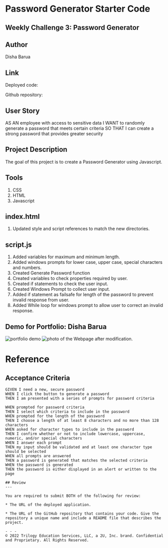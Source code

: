 # Password Generator Starter Code
## Weekly Challenge 3: Password Generator

## Author
Disha Barua

## Link
Deployed code: 

Github repository:

## User Story
AS AN employee with access to sensitive data
I WANT to randomly generate a password that meets certain criteria
SO THAT I can create a strong password that provides greater security


## Project Description
The goal of this project is to create a Password Generator using Javascript.

## Tools
1. CSS
2. HTML
3. Javascript


## index.html
1. Updated style and script references to match the new directories.

## script.js
1. Added variables for maximum and minimum length.
2. Added windows prompts for lower case, upper case, special characters and numbers.
3. Created Generate Password function 
4. Created variables to check properties required by user.
5. Created if statements to check the user input.
6. Created Windows Prompt to collect user input.
7. Added if statement as failsafe for length of the password to prevent invalid response from user.
8. Added While loop for windows prompt to allow user to correct an invalid response.

## Demo for Portfolio: Disha Barua
![portfolio demo](./assets/images/pass-gen.gif)
![photo of the Webpage after modification.](./assets/images/pass-gen.png)

# Reference
## Acceptance Criteria

```
GIVEN I need a new, secure password
WHEN I click the button to generate a password
THEN I am presented with a series of prompts for password criteria

WHEN prompted for password criteria
THEN I select which criteria to include in the password
WHEN prompted for the length of the password
THEN I choose a length of at least 8 characters and no more than 128 characters
WHEN asked for character types to include in the password
THEN I confirm whether or not to include lowercase, uppercase, numeric, and/or special characters
WHEN I answer each prompt
THEN my input should be validated and at least one character type should be selected
WHEN all prompts are answered
THEN a password is generated that matches the selected criteria
WHEN the password is generated
THEN the password is either displayed in an alert or written to the page

## Review
---

You are required to submit BOTH of the following for review:

* The URL of the deployed application.

* The URL of the GitHub repository that contains your code. Give the repository a unique name and include a README file that describes the project.

- - -
© 2022 Trilogy Education Services, LLC, a 2U, Inc. brand. Confidential and Proprietary. All Rights Reserved.